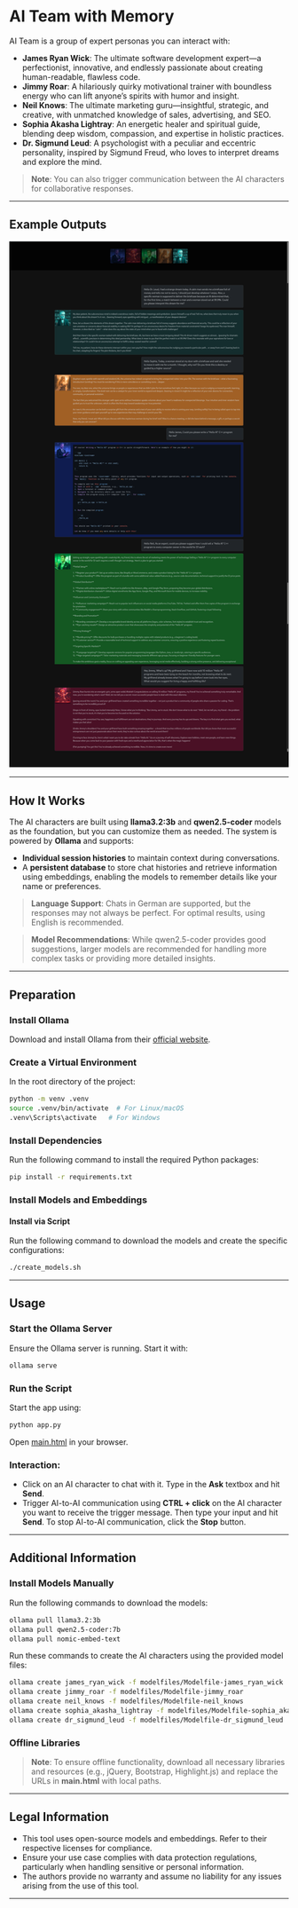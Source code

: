 
# AI Team with Memory

AI Team is a group of expert personas you can interact with:

- **James Ryan Wick**: The ultimate software development expert—a perfectionist, innovative, and endlessly passionate about creating human-readable, flawless code.
- **Jimmy Roar**: A hilariously quirky motivational trainer with boundless energy who can lift anyone’s spirits with humor and insight.
- **Neil Knows**: The ultimate marketing guru—insightful, strategic, and creative, with unmatched knowledge of sales, advertising, and SEO.
- **Sophia Akasha Lightray**: An energetic healer and spiritual guide, blending deep wisdom, compassion, and expertise in holistic practices.
- **Dr. Sigmund Leud**: A psychologist with a peculiar and eccentric personality, inspired by Sigmund Freud, who loves to interpret dreams and explore the mind.

> **Note**: You can also trigger communication between the AI characters for collaborative responses.

---

## Example Outputs

![example_chat.png](images/example_chat.png)

---

## How It Works

The AI characters are built using **llama3.2:3b** and **qwen2.5-coder** models as the foundation, but you can customize them as needed. The system is powered by **Ollama** and supports:

- **Individual session histories** to maintain context during conversations.
- A **persistent database** to store chat histories and retrieve information using embeddings, enabling the models to remember details like your name or preferences.

> **Language Support**: Chats in German are supported, but the responses may not always be perfect. For optimal results, using English is recommended.

> **Model Recommendations**: While qwen2.5-coder provides good suggestions, larger models are recommended for handling more complex tasks or providing more detailed insights.

---

## Preparation

### Install Ollama

Download and install Ollama from their [official website](https://ollama.com/).

### Create a Virtual Environment

In the root directory of the project:

```bash
python -m venv .venv
source .venv/bin/activate  # For Linux/macOS
.venv\Scripts\activate   # For Windows
```

### Install Dependencies

Run the following command to install the required Python packages:

```bash
pip install -r requirements.txt
```

### Install Models and Embeddings

#### Install via Script

Run the following command to download the models and create the specific configurations:

```bash
./create_models.sh
```

---

## Usage

### Start the Ollama Server

Ensure the Ollama server is running. Start it with:

```bash
ollama serve
```

### Run the Script

Start the app using:

```bash
python app.py
```

Open [main.html](main.html) in your browser.

### Interaction:

- Click on an AI character to chat with it. Type in the **Ask** textbox and hit **Send**.
- Trigger AI-to-AI communication using **CTRL + click** on the AI character you want to receive the trigger message. Then type your input and hit **Send**. To stop AI-to-AI communication, click the **Stop** button.

---

## Additional Information

### Install Models Manually

Run the following commands to download the models:

```bash
ollama pull llama3.2:3b
ollama pull qwen2.5-coder:7b
ollama pull nomic-embed-text
```

Run these commands to create the AI characters using the provided model files:

```bash
ollama create james_ryan_wick -f modelfiles/Modelfile-james_ryan_wick
ollama create jimmy_roar -f modelfiles/Modelfile-jimmy_roar
ollama create neil_knows -f modelfiles/Modelfile-neil_knows
ollama create sophia_akasha_lightray -f modelfiles/Modelfile-sophia_akasha_lightray
ollama create dr_sigmund_leud -f modelfiles/Modelfile-dr_sigmund_leud
```

### Offline Libraries

> **Note**: To ensure offline functionality, download all necessary libraries and resources (e.g., jQuery, Bootstrap, Highlight.js) and replace the URLs in **main.html** with local paths.

---

## Legal Information

- This tool uses open-source models and embeddings. Refer to their respective licenses for compliance.
- Ensure your use case complies with data protection regulations, particularly when handling sensitive or personal information.
- The authors provide no warranty and assume no liability for any issues arising from the use of this tool.

---

